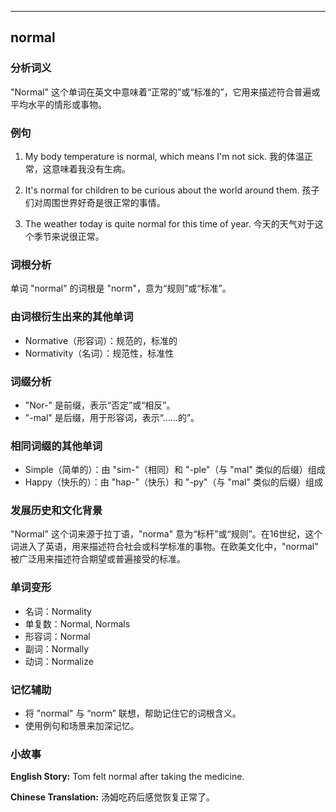 
---------------
## normal
### 分析词义
"Normal" 这个单词在英文中意味着“正常的”或“标准的”，它用来描述符合普遍或平均水平的情形或事物。

### 例句
1. My body temperature is normal, which means I'm not sick.
   我的体温正常，这意味着我没有生病。
   
2. It's normal for children to be curious about the world around them.
   孩子们对周围世界好奇是很正常的事情。
   
3. The weather today is quite normal for this time of year.
   今天的天气对于这个季节来说很正常。

### 词根分析
单词 "normal" 的词根是 "norm"，意为“规则”或“标准”。

### 由词根衍生出来的其他单词
- Normative（形容词）：规范的，标准的
- Normativity（名词）：规范性，标准性

### 词缀分析
- "Nor-" 是前缀，表示“否定”或“相反”。
- "-mal" 是后缀，用于形容词，表示“……的”。

### 相同词缀的其他单词
- Simple（简单的）：由 "sim-"（相同）和 "-ple"（与 "mal" 类似的后缀）组成
- Happy（快乐的）：由 "hap-"（快乐）和 "-py"（与 "mal" 类似的后缀）组成

### 发展历史和文化背景
"Normal" 这个词来源于拉丁语，"norma" 意为“标杆”或“规则”。在16世纪，这个词进入了英语，用来描述符合社会或科学标准的事物。在欧美文化中，"normal" 被广泛用来描述符合期望或普遍接受的标准。

### 单词变形
- 名词：Normality
- 单复数：Normal, Normals
- 形容词：Normal
- 副词：Normally
- 动词：Normalize

### 记忆辅助
- 将 "normal" 与 “norm” 联想，帮助记住它的词根含义。
- 使用例句和场景来加深记忆。

### 小故事
**English Story:**
Tom felt normal after taking the medicine.

**Chinese Translation:**
汤姆吃药后感觉恢复正常了。


